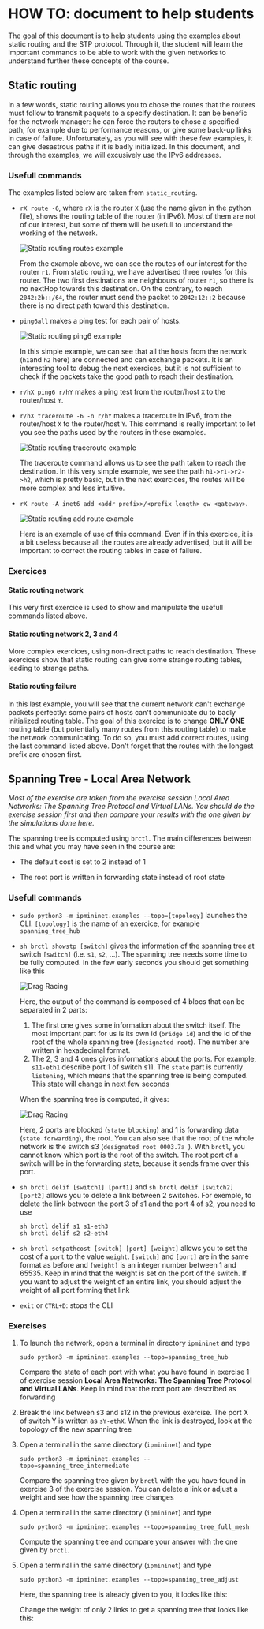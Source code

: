 # HOW TO: document to help students

The goal of this document is to help students using the examples about static routing and the STP protocol. Through it, the student will learn the important commands to be able to work with the given networks to understand further these concepts of the course.

## Static routing

In a few words, static routing allows you to chose the routes that the routers must follow to transmit paquets to a specify destination. It can be benefic for the network manager: he can force the routers to chose a specified path, for example due to performance reasons, or give some back-up links in case of failure. Unfortunately, as you will see with these few examples, it can give desastrous paths if it is badly initialized. In this document, and through the examples, we will excusively use the IPv6 addresses.

### Usefull commands

The examples listed below are taken from `static_routing`.

* `rX route -6`, where `rX` is the router `X` (use the name given in the python file), shows the routing table of the router (in IPv6). Most of them are not of our interest, but some of them will be usefull to understand the working of the network.
  
  ![Static routing routes example](img/static_routing_routes.png)

  From the example above, we can see the routes of our interest for the router `r1`. From static routing, we have advertised three routes for this router. The two first destinations are neighbours of router `r1`, so there is no nextHop towards this destination. On the contrary, to reach `2042:2b::/64`, the router must send the packet to `2042:12::2` because there is no direct path toward this destination.
* `ping6all` makes a ping test for each pair of hosts.

  ![Static routing ping6 example](img/static_routing_ping6.png)

  In this simple example, we can see that all the hosts from the network (`h1`and `h2` here) are connected and can exchange packets. It is an interesting tool to debug the next exercices, but it is not sufficient to check if the packets take the good path to reach their destination.
* `r/hX ping6 r/hY` makes a ping test from the router/host `X` to the router/host `Y`.
* `r/hX traceroute -6 -n r/hY` makes a traceroute in IPv6, from the router/host `X` to the router/host `Y`. This command is really important to let you see the paths used by the routers in these examples.

  ![Static routing traceroute example](img/static_routing_traceroute.png)

  The traceroute command allows us to see the path taken to reach the destination. In this very simple example, we see the path `h1->r1->r2->h2`, which is pretty basic, but in the next exercices, the routes will be more complex and less intuitive.

* `rX route -A inet6 add <addr prefix>/<prefix length> gw <gateway>`.
  
  ![Static routing add route example](img/static_routing_add_route.png)

  Here is an example of use of this command. Even if in this exercice, it is a bit useless because all the routes are already advertised, but it will be important to correct the routing tables in case of failure.

### Exercices

#### Static routing network

This very first exercice is used to show and manipulate the usefull commands listed above.

#### Static routing network 2, 3 and 4

More complex exercices, using non-direct paths to reach destination. These exercices show that static routing can give some strange routing tables, leading to strange paths.

#### Static routing failure

In this last example, you will see that the current network can't exchange packets perfectly: some pairs of hosts can't communicate du to badly initialized routing table. The goal of this exercice is to change **ONLY ONE** routing table (but potentially many routes from this routing table) to make the network communicating. To do so, you must add correct routes, using the last command listed above. Don't forget that the routes with the longest prefix are chosen first.

## Spanning Tree - Local Area Network

*Most of the exercise are taken from the exercise session Local Area Networks: The Spanning Tree Protocol and Virtual LANs. You should do the exercise session first and then compare your results with the one given by the simulations done here.*

The spanning tree is computed using  `brctl`. The main differences between this and what you may have seen in the course are:

* The default cost is set to 2 instead of 1

* The root port is written in forwarding state instead of root state

### Usefull commands

* `sudo python3 -m ipmininet.examples --topo=[topology]` launches the CLI. `[topology]` is the name of an exercice, for example `spanning_tree_hub`

* `sh brctl showstp [switch]` gives the information of the spanning tree at switch `[switch]` (i.e. `s1`, `s2`, ...). The spanning tree needs some time to be fully computed. In the few early seconds you should get something like this

    ![Drag Racing](img/stp_state_listening.png)

    Here, the output of the command is composed of 4 blocs that can be separated in 2 parts:
    1. The first one gives some information about the switch itself. The most important part for us is its own id (`bridge id`) and the id of the root of the whole spanning tree (`designated root`). The number are written in hexadecimal format.
    2. The 2, 3 and 4 ones gives informations about the ports. For example, `s11-eth1` describe port 1 of switch s11. The `state` part is currently `listening`, which means that the spanning tree is being computed. This state will change in next few seconds

    When the spanning tree is computed, it gives:

    ![Drag Racing](img/stp_state_established.png)

    Here, 2 ports are blocked (`state blocking`) and 1 is forwarding data (`state forwarding`), the root. You can also see that the root of the whole network is the switch s3 (`designated root 0003.7a `). With `brctl`, you cannot know which port is the root of the switch. The root port of a switch will be in the forwarding state, because it sends frame over this port.

* `sh brctl delif [switch1] [port1]` and `sh brctl delif [switch2] [port2]` allows you to delete a link between 2 switches. For exemple, to delete the link between the port 3 of s1 and the port 4 of s2, you need to use 
    ```
    sh brctl delif s1 s1-eth3
    sh brctl delif s2 s2-eth4
    ```

* `sh brctl setpathcost [switch] [port] [weight]` allows you to set the cost of a `port` to the value `weight`. `[switch]` and `[port]` are in the same format as before and `[weight]` is an integer number between 1 and 65535.
    Keep in mind that the weight is set on the port of the switch. If you want to adjust the weight of an entire link, you should adjust the weight of all port forming that link

* `exit` or `CTRL+D`: stops the CLI

### Exercises

1. To launch the network, open a terminal in directory `ipmininet` and type

    ```
    sudo python3 -m ipmininet.examples --topo=spanning_tree_hub
    ```
   
   Compare the state of each port with what you have found in exercise 1 of exercise session **Local Area Networks: The Spanning Tree Protocol and Virtual LANs**. Keep in mind that the root port are described as forwarding
 
2. Break the link between s3 and s12 in the previous exercise. The port X of switch Y is written as `sY-ethX`. When the link is destroyed, look at the topology of the new spanning tree

3. Open a terminal in the same directory (`ipmininet`) and type
    ```
    sudo python3 -m ipmininet.examples --topo=spanning_tree_intermediate
    ```
   
   Compare the spanning tree given by `brctl` with the you have found in exercise 3 of the exercise session. You can delete a link or adjust a weight and see how the spanning tree changes
   
4. Open a terminal in the same directory (`ipmininet`) and type
    ```
    sudo python3 -m ipmininet.examples --topo=spanning_tree_full_mesh
    ```
   
   Compute the spanning tree and compare your answer with the one given by `brctl`.
   
5. Open a terminal in the same directory (`ipmininet`) and type
    ```
    sudo python3 -m ipmininet.examples --topo=spanning_tree_adjust
    ```
   
   Here, the spanning tree is already given to you, it looks like this:
   
   
   
   Change the weight of only 2 links to get a spanning tree that looks like this:
   
   